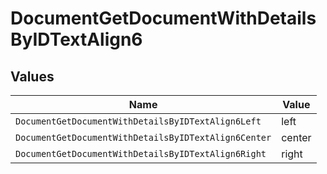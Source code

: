 # DocumentGetDocumentWithDetailsByIDTextAlign6


## Values

| Name                                                 | Value                                                |
| ---------------------------------------------------- | ---------------------------------------------------- |
| `DocumentGetDocumentWithDetailsByIDTextAlign6Left`   | left                                                 |
| `DocumentGetDocumentWithDetailsByIDTextAlign6Center` | center                                               |
| `DocumentGetDocumentWithDetailsByIDTextAlign6Right`  | right                                                |
